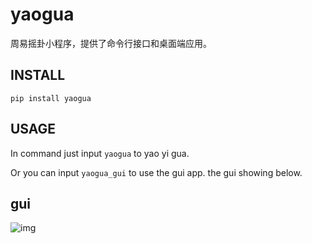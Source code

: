 # yaogua
周易摇卦小程序，提供了命令行接口和桌面端应用。

## INSTALL
```
pip install yaogua
```

## USAGE
In command just input `yaogua` to yao yi gua.

Or you can input `yaogua_gui` to use the gui app. the gui showing below.

## gui
![img](yaogua_gui.png)

